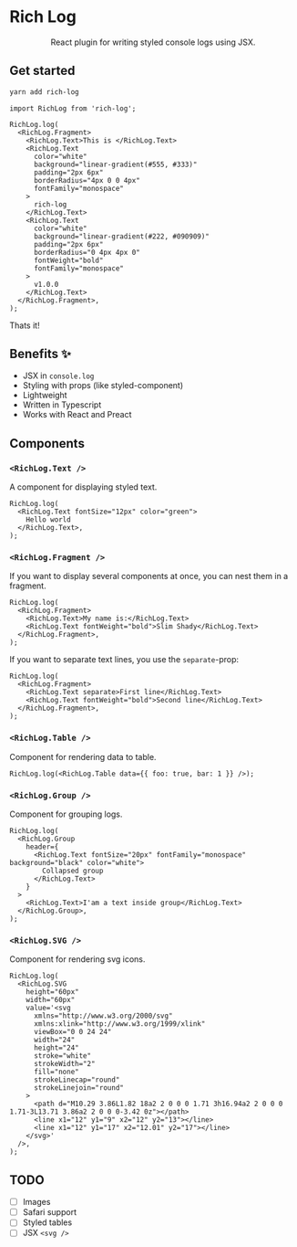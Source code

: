 # Rich Log

<center>
React plugin for writing styled console logs using JSX.
</center>

## Get started

```bash
yarn add rich-log
```

```tsx
import RichLog from 'rich-log';

RichLog.log(
  <RichLog.Fragment>
    <RichLog.Text>This is </RichLog.Text>
    <RichLog.Text
      color="white"
      background="linear-gradient(#555, #333)"
      padding="2px 6px"
      borderRadius="4px 0 0 4px"
      fontFamily="monospace"
    >
      rich-log
    </RichLog.Text>
    <RichLog.Text
      color="white"
      background="linear-gradient(#222, #090909)"
      padding="2px 6px"
      borderRadius="0 4px 4px 0"
      fontWeight="bold"
      fontFamily="monospace"
    >
      v1.0.0
    </RichLog.Text>
  </RichLog.Fragment>,
);
```

Thats it!

## Benefits ✨

- JSX in `console.log`
- Styling with props (like styled-component)
- Lightweight
- Written in Typescript
- Works with React and Preact

## Components

### `<RichLog.Text />`

A component for displaying styled text.

```tsx
RichLog.log(
  <RichLog.Text fontSize="12px" color="green">
    Hello world
  </RichLog.Text>,
);
```

### `<RichLog.Fragment />`

If you want to display several components at once, you can nest them in a fragment.

```tsx
RichLog.log(
  <RichLog.Fragment>
    <RichLog.Text>My name is:</RichLog.Text>
    <RichLog.Text fontWeight="bold">Slim Shady</RichLog.Text>
  </RichLog.Fragment>,
);
```

If you want to separate text lines, you use the `separate`-prop:

```tsx
RichLog.log(
  <RichLog.Fragment>
    <RichLog.Text separate>First line</RichLog.Text>
    <RichLog.Text fontWeight="bold">Second line</RichLog.Text>
  </RichLog.Fragment>,
);
```

### `<RichLog.Table />`

Component for rendering data to table.

```tsx
RichLog.log(<RichLog.Table data={{ foo: true, bar: 1 }} />);
```

### `<RichLog.Group />`

Component for grouping logs.

```tsx
RichLog.log(
  <RichLog.Group
    header={
      <RichLog.Text fontSize="20px" fontFamily="monospace" background="black" color="white">
        Collapsed group
      </RichLog.Text>
    }
  >
    <RichLog.Text>I'am a text inside group</RichLog.Text>
  </RichLog.Group>,
);
```

### `<RichLog.SVG />`

Component for rendering svg icons.

```tsx
RichLog.log(
  <RichLog.SVG
    height="60px"
    width="60px"
    value='<svg
      xmlns="http://www.w3.org/2000/svg"
      xmlns:xlink="http://www.w3.org/1999/xlink"
      viewBox="0 0 24 24"
      width="24"
      height="24"
      stroke="white"
      strokeWidth="2"
      fill="none"
      strokeLinecap="round"
      strokeLinejoin="round"
    >
      <path d="M10.29 3.86L1.82 18a2 2 0 0 0 1.71 3h16.94a2 2 0 0 0 1.71-3L13.71 3.86a2 2 0 0 0-3.42 0z"></path>
      <line x1="12" y1="9" x2="12" y2="13"></line>
      <line x1="12" y1="17" x2="12.01" y2="17"></line>
    </svg>'
  />,
);
```

## TODO

- [ ] Images
- [ ] Safari support
- [ ] Styled tables
- [ ] JSX `<svg />`
